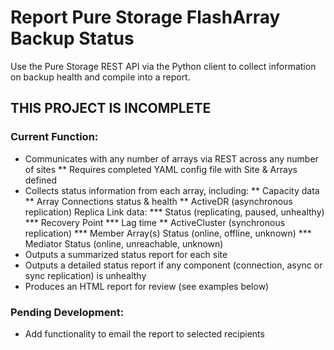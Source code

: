 # Report Pure Storage FlashArray Backup Status

Use the Pure Storage REST API via the Python client to collect information on backup health and compile into a report.

## THIS PROJECT IS INCOMPLETE
### Current Function:
* Communicates with any number of arrays via REST across any number of sites
** Requires completed YAML config file with Site & Arrays defined
* Collects status information from each array, including:
** Capacity data
** Array Connections status & health
** ActiveDR (asynchronous replication) Replica Link data:
*** Status (replicating, paused, unhealthy)
*** Recovery Point
*** Lag time
** ActiveCluster (synchronous replication)
*** Member Array(s) Status (online, offline, unknown)
*** Mediator Status (online, unreachable, unknown)
* Outputs a summarized status report for each site
* Outputs a detailed status report if any component (connection, async or sync replication) is unhealthy
* Produces an HTML report for review (see examples below)

### Pending Development:
* Add functionality to email the report to selected recipients